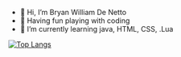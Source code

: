 - 👋 Hi, I’m Bryan William De Netto
- 👀 Having fun playing with coding
- 🌱 I’m currently learning java, HTML, CSS, .Lua

[![Top Langs](https://github-readme-stats.vercel.app/api/top-langs/?username=anuraghazra&layout=compact&langs_count=8)](https://github.com/anuraghazra/github-readme-stats)


